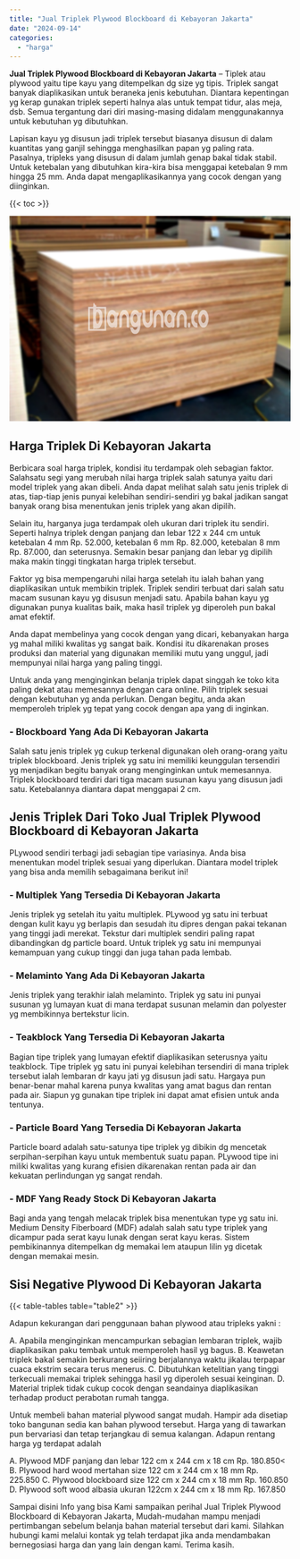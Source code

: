 ```yaml
---
title: "Jual Triplek Plywood Blockboard di Kebayoran Jakarta"
date: "2024-09-14"
categories: 
  - "harga"
---
```


**Jual Triplek Plywood Blockboard di Kebayoran Jakarta** – Tiplek atau plywood yaitu tipe kayu yang ditempelkan dg size yg tipis. Triplek sangat banyak diaplikasikan untuk beraneka jenis kebutuhan. Diantara kepentingan yg kerap gunakan triplek seperti halnya alas untuk tempat tidur, alas meja, dsb. Semua tergantung dari diri masing-masing didalam menggunakannya untuk kebutuhan yg dibutuhkan.

Lapisan kayu yg disusun jadi triplek tersebut biasanya disusun di dalam kuantitas yang ganjil sehingga menghasilkan papan yg paling rata. Pasalnya, tripleks yang disusun di dalam jumlah genap bakal tidak stabil. Untuk ketebalan yang dibutuhkan kira-kira bisa menggapai ketebalan 9 mm hingga 25 mm. Anda dapat mengaplikasikannya yang cocok dengan yang diinginkan.

{{< toc >}}

![Jual Triplek Plywood Blockboard di Kebayoran Jakarta](/images/jual-triplek-murah-36.png)

## Harga Triplek Di Kebayoran Jakarta

Berbicara soal harga triplek, kondisi itu terdampak oleh sebagian faktor. Salahsatu segi yang merubah nilai harga triplek salah satunya yaitu dari model triplek yang akan dibeli. Anda dapat melihat salah satu jenis triplek di atas, tiap-tiap jenis punyai kelebihan sendiri-sendiri yg bakal jadikan sangat banyak orang bisa menentukan jenis triplek yang akan dipilih.

Selain itu, harganya juga terdampak oleh ukuran dari triplek itu sendiri. Seperti halnya triplek dengan panjang dan lebar 122 x 244 cm untuk ketebalan 4 mm Rp. 52.000, ketebalan 6 mm Rp. 82.000, ketebalan 8 mm Rp. 87.000, dan seterusnya. Semakin besar panjang dan lebar yg dipilih maka makin tinggi tingkatan harga triplek tersebut.

Faktor yg bisa mempengaruhi nilai harga setelah itu ialah bahan yang diaplikasikan untuk membikin triplek. Triplek sendiri terbuat dari salah satu macam susunan kayu yg disusun menjadi satu. Apabila bahan kayu yg digunakan punya kualitas baik, maka hasil triplek yg diperoleh pun bakal amat efektif.

Anda dapat membelinya yang cocok dengan yang dicari, kebanyakan harga yg mahal miliki kwalitas yg sangat baik. Kondisi itu dikarenakan proses produksi dan material yang digunakan memiliki mutu yang unggul, jadi mempunyai nilai harga yang paling tinggi.

Untuk anda yang menginginkan belanja triplek dapat singgah ke toko kita paling dekat atau memesannya dengan cara online. Pilih triplek sesuai dengan kebutuhan yg anda perlukan. Dengan begitu, anda akan memperoleh triplek yg tepat yang cocok dengan apa yang di inginkan.

### \- Blockboard Yang Ada Di Kebayoran Jakarta

Salah satu jenis triplek yg cukup terkenal digunakan oleh orang-orang yaitu triplek blockboard. Jenis triplek yg satu ini memiliki keunggulan tersendiri yg menjadikan begitu banyak orang menginginkan untuk memesannya. Triplek blockboard terdiri dari tiga macam susunan kayu yang disusun jadi satu. Ketebalannya diantara dapat menggapai 2 cm.

## Jenis Triplek Dari Toko Jual Triplek Plywood Blockboard di Kebayoran Jakarta

PLywood sendiri terbagi jadi sebagian tipe variasinya. Anda bisa menentukan model triplek sesuai yang diperlukan. Diantara model triplek yang bisa anda memilih sebagaimana berikut ini!

### \- Multiplek Yang Tersedia Di Kebayoran Jakarta

Jenis triplek yg setelah itu yaitu multiplek. PLywood yg satu ini terbuat dengan kulit kayu yg berlapis dan sesudah itu dipres dengan pakai tekanan yang tinggi jadi merekat. Tekstur dari multiplek sendiri paling rapat dibandingkan dg particle board. Untuk triplek yg satu ini mempunyai kemampuan yang cukup tinggi dan juga tahan pada lembab.

### \- Melaminto Yang Ada Di Kebayoran Jakarta

Jenis triplek yang terakhir ialah melaminto. Triplek yg satu ini punyai susunan yg lumayan kuat di mana terdapat susunan melamin dan polyester yg membikinnya bertekstur licin.

### \- Teakblock Yang Tersedia Di Kebayoran Jakarta

Bagian tipe triplek yang lumayan efektif diaplikasikan seterusnya yaitu teakblock. Tipe triplek yg satu ini punyai kelebihan tersendiri di mana triplek tersebut ialah lembaran dr kayu jati yg disusun jadi satu. Hargaya pun benar-benar mahal karena punya kwalitas yang amat bagus dan rentan pada air. Siapun yg gunakan tipe triplek ini dapat amat efisien untuk anda tentunya.

### \- Particle Board Yang Tersedia Di Kebayoran Jakarta

Particle board adalah satu-satunya tipe triplek yg dibikin dg mencetak serpihan-serpihan kayu untuk membentuk suatu papan. PLywood tipe ini miliki kwalitas yang kurang efisien dikarenakan rentan pada air dan kekuatan perlindungan yg sangat rendah.

### \- MDF Yang Ready Stock Di Kebayoran Jakarta

Bagi anda yang tengah melacak triplek bisa menentukan type yg satu ini. Medium Density Fiberboard (MDF) adalah salah satu type triplek yang dicampur pada serat kayu lunak dengan serat kayu keras. Sistem pembikinannya ditempelkan dg memakai lem ataupun lilin yg dicetak dengan memakai mesin.

## Sisi Negative Plywood Di Kebayoran Jakarta

{{< table-tables table="table2" >}}

Adapun kekurangan dari penggunaan bahan plywood atau tripleks yakni :

A. Apabila menginginkan mencampurkan sebagian lembaran triplek, wajib diaplikasikan paku tembak untuk memperoleh hasil yg bagus. B. Keawetan triplek bakal semakin berkurang seiiring berjalannya waktu jikalau terpapar cuaca ekstrim secara terus menerus. C. Dibutuhkan ketelitian yang tinggi terkecuali memakai triplek sehingga hasil yg diperoleh sesuai keinginan. D. Material triplek tidak cukup cocok dengan seandainya diaplikasikan terhadap product perabotan rumah tangga.

Untuk membeli bahan material plywood sangat mudah. Hampir ada disetiap toko bangunan sedia kan bahan plywood tersebut. Harga yang di tawarkan pun bervariasi dan tetap terjangkau di semua kalangan. Adapun rentang harga yg terdapat adalah

A. Plywood MDF panjang dan lebar 122 cm x 244 cm x 18 cm Rp. 180.850< B. Plywood hard wood mertahan size 122 cm x 244 cm x 18 mm Rp. 225.850 C. Plywood blockboard size 122 cm x 244 cm x 18 mm Rp. 160.850 D. Plywood soft wood albasia ukuran 122cm x 244 cm x 18 mm Rp. 167.850

Sampai disini Info yang bisa Kami sampaikan perihal Jual Triplek Plywood Blockboard di Kebayoran Jakarta, Mudah-mudahan mampu menjadi pertimbangan sebelum belanja bahan material tersebut dari kami. Silahkan hubungi kami melalui kontak yg telah terdapat jika anda mendambakan bernegosiasi harga dan yang lain dengan kami. Terima kasih.

